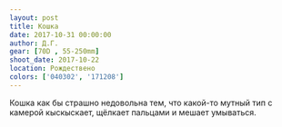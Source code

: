 ```yaml
---
layout: post
title: Кошка
date: 2017-10-31 00:00:00
author: Д.Г.
gear: [70D , 55-250mm]
shoot_date: 2017-10-22
location: Рождествено
colors: ['040302', '171208']
---
```

Кошка как бы страшно недовольна тем, что какой-то мутный тип с камерой кыскыскает, щёлкает пальцами и мешает умываться.

